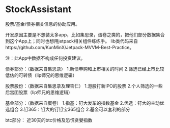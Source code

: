 # StockAssistant
股票/基金/债券相关信息的协助应用。

开发原因主要是不想装太多app，比如集思录，蛋卷之类的，把他们部分数据集合到这个App上；同时也想用jetpack相关组件练练手。
lib类代码来自https://github.com/KunMinX/Jetpack-MVVM-Best-Practice。

注：此App中数据不构成任何投资建议。

债券部分：（数据来自集思录）
1.新债申购和上市相关的时间
2.筛选已经上市比较低估的可转债（lip师兄的思维逻辑）

股票股份：（数据来自集思录及理杏仁）
1.港股打新IPO的股票
2.个人筛选的一些后宫团股票（lip师兄的思维逻辑）

基金部分：（数据来自蛋卷）
1.指基：钉大发车的指数基金
2.优选：钉大的主动优选组合
3.钉365：钉大的钉钉宝365组合
2.基金可以套利的部分

btc部分：
近30天的btc价格及恐慌贪婪指数

